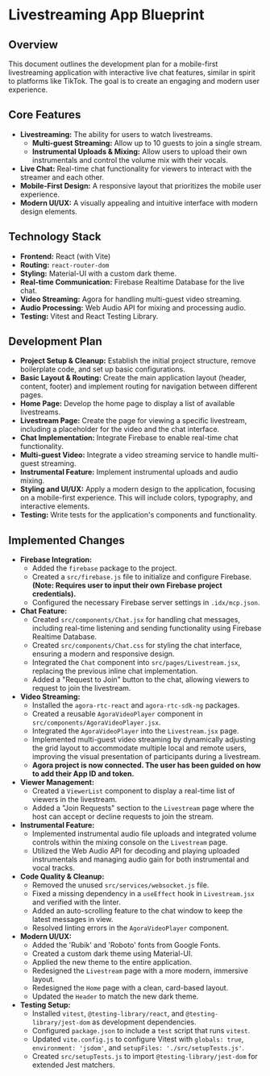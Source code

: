 <!-- This document outlines the development plan for the livestreaming application. -->
# Livestreaming App Blueprint

<!-- ## Overview -->
## Overview

<!-- This section provides a high-level summary of the application's purpose and goals. -->
This document outlines the development plan for a mobile-first livestreaming application with interactive live chat features, similar in spirit to platforms like TikTok. The goal is to create an engaging and modern user experience.

<!-- ## Core Features -->
## Core Features

<!-- This section lists the main functionalities of the application. -->
*   **Livestreaming:** The ability for users to watch livestreams.
    *   **Multi-guest Streaming:** Allow up to 10 guests to join a single stream.
    *   **Instrumental Uploads & Mixing:** Allow users to upload their own instrumentals and control the volume mix with their vocals.
*   **Live Chat:** Real-time chat functionality for viewers to interact with the streamer and each other.
*   **Mobile-First Design:** A responsive layout that prioritizes the mobile user experience.
*   **Modern UI/UX:** A visually appealing and intuitive interface with modern design elements.

<!-- ## Technology Stack -->
## Technology Stack

<!-- This section details the technologies and libraries used to build the application. -->
*   **Frontend:** React (with Vite)
*   **Routing:** `react-router-dom`
*   **Styling:** Material-UI with a custom dark theme.
*   **Real-time Communication:** Firebase Realtime Database for the live chat.
*   **Video Streaming:** Agora for handling multi-guest video streaming.
*   **Audio Processing:** Web Audio API for mixing and processing audio.
*   **Testing:** Vitest and React Testing Library.

<!-- ## Development Plan -->
## Development Plan

<!-- This section outlines the planned steps for developing the application. -->
*   **Project Setup & Cleanup:** Establish the initial project structure, remove boilerplate code, and set up basic configurations.
*   **Basic Layout & Routing:** Create the main application layout (header, content, footer) and implement routing for navigation between different pages.
*   **Home Page:** Develop the home page to display a list of available livestreams.
*   **Livestream Page:** Create the page for viewing a specific livestream, including a placeholder for the video and the chat interface.
*   **Chat Implementation:** Integrate Firebase to enable real-time chat functionality.
*   **Multi-guest Video:** Integrate a video streaming service to handle multi-guest streaming.
*   **Instrumental Feature:** Implement instrumental uploads and audio mixing.
*   **Styling and UI/UX:** Apply a modern design to the application, focusing on a mobile-first experience. This will include colors, typography, and interactive elements.
*   **Testing:** Write tests for the application's components and functionality.

<!-- ## Implemented Changes -->
## Implemented Changes

<!-- This section documents the changes and features that have been implemented so far. -->
*   **Firebase Integration:**
    *   Added the `firebase` package to the project.
    *   Created a `src/firebase.js` file to initialize and configure Firebase. **(Note: Requires user to input their own Firebase project credentials).**
    *   Configured the necessary Firebase server settings in `.idx/mcp.json`.
*   **Chat Feature:**
    *   Created `src/components/Chat.jsx` for handling chat messages, including real-time listening and sending functionality using Firebase Realtime Database.
    *   Created `src/components/Chat.css` for styling the chat interface, ensuring a modern and responsive design.
    *   Integrated the `Chat` component into `src/pages/Livestream.jsx`, replacing the previous inline chat implementation.
    *   Added a "Request to Join" button to the chat, allowing viewers to request to join the livestream.
*   **Video Streaming:**
    *   Installed the `agora-rtc-react` and `agora-rtc-sdk-ng` packages.
    *   Created a reusable `AgoraVideoPlayer` component in `src/components/AgoraVideoPlayer.jsx`.
    *   Integrated the `AgoraVideoPlayer` into the `Livestream.jsx` page.
    *   Implemented multi-guest video streaming by dynamically adjusting the grid layout to accommodate multiple local and remote users, improving the visual presentation of participants during a livestream.
    *   **Agora project is now connected. The user has been guided on how to add their App ID and token.**
*   **Viewer Management:**
    *   Created a `ViewerList` component to display a real-time list of viewers in the livestream.
    *   Added a "Join Requests" section to the `Livestream` page where the host can accept or decline requests to join the stream.
*   **Instrumental Feature:**
    *   Implemented instrumental audio file uploads and integrated volume controls within the mixing console on the `Livestream` page.
    *   Utilized the Web Audio API for decoding and playing uploaded instrumentals and managing audio gain for both instrumental and vocal tracks.
*   **Code Quality & Cleanup:**
    *   Removed the unused `src/services/websocket.js` file.
    *   Fixed a missing dependency in a `useEffect` hook in `Livestream.jsx` and verified with the linter.
    *   Added an auto-scrolling feature to the chat window to keep the latest messages in view.
    *   Resolved linting errors in the `AgoraVideoPlayer` component.
*   **Modern UI/UX:**
    *   Added the 'Rubik' and 'Roboto' fonts from Google Fonts.
    *   Created a custom dark theme using Material-UI.
    *   Applied the new theme to the entire application.
    *   Redesigned the `Livestream` page with a more modern, immersive layout.
    *   Redesigned the `Home` page with a clean, card-based layout.
    *   Updated the `Header` to match the new dark theme.
*   **Testing Setup:**
    *   Installed `vitest`, `@testing-library/react`, and `@testing-library/jest-dom` as development dependencies.
    *   Configured `package.json` to include a `test` script that runs `vitest`.
    *   Updated `vite.config.js` to configure Vitest with `globals: true`, `environment: 'jsdom'`, and `setupFiles: './src/setupTests.js'`.
    *   Created `src/setupTests.js` to import `@testing-library/jest-dom` for extended Jest matchers.
